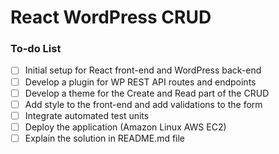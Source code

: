 # React WordPress CRUD

### To-do List

- [ ] Initial setup for React front-end and WordPress back-end
- [ ] Develop a plugin for WP REST API routes and endpoints
- [ ] Develop a theme for the Create and Read part of the CRUD
- [ ] Add style to the front-end and add validations to the form
- [ ] Integrate automated test units
- [ ] Deploy the application (Amazon Linux AWS EC2)
- [ ] Explain the solution in README.md file

